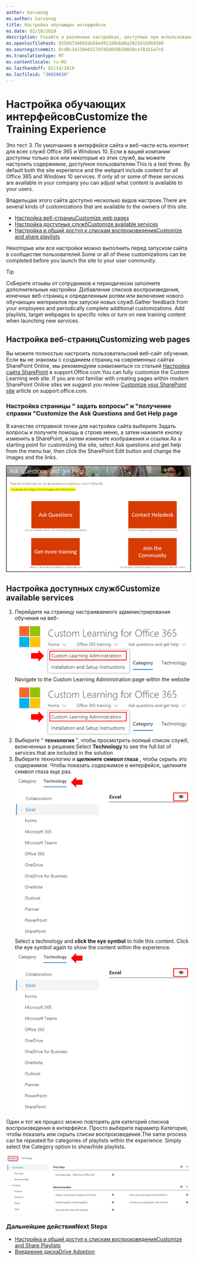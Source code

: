 ```yaml
---
author: karuanag
ms.author: karuanag
title: Настройка обучающих интерфейсов
ms.date: 02/10/2019
description: Узнайте о различных настройках, доступных при использовании настраиваемого обучения для Office 365
ms.openlocfilehash: 035b6734665da59ed912d9ebd6a3923d1b0b9108
ms.sourcegitcommit: 0cd0c3e230e0217dfd5d050b20050ce781b5a7c6
ms.translationtype: MT
ms.contentlocale: ru-RU
ms.lasthandoff: 02/14/2019
ms.locfileid: "30050630"
---
```

# <a name="customize-the-training-experience"></a><span data-ttu-id="fd391-103">Настройка обучающих интерфейсов</span><span class="sxs-lookup"><span data-stu-id="fd391-103">Customize the Training Experience</span></span>

<span data-ttu-id="fd391-p101">Это тест 3. По умолчанию в интерфейсе сайта и веб-части есть контент для всех служб Office 365 и Windows 10.  Если в вашей компании доступны только все или некоторые из этих служб, вы можете настроить содержимое, доступное пользователям.</span><span class="sxs-lookup"><span data-stu-id="fd391-p101">This is a test three. By default both the site experience and the webpart include content for all Office 365 and Windows 10 services.  If only all or some of these services are available in your company you can adjust what content is available to your users.</span></span>  

<span data-ttu-id="fd391-107">Владельцам этого сайта доступно несколько видов настроек.</span><span class="sxs-lookup"><span data-stu-id="fd391-107">There are several kinds of customizations that are available to the owners of this site.</span></span> 

- [<span data-ttu-id="fd391-108">Настройка веб-страниц</span><span class="sxs-lookup"><span data-stu-id="fd391-108">Customize web pages</span></span>](#customizing-web-pages)
- [<span data-ttu-id="fd391-109">Настройка доступных служб</span><span class="sxs-lookup"><span data-stu-id="fd391-109">Customize available services</span></span>](#customize-available-services)
- [<span data-ttu-id="fd391-110">Настройка и общий доступ к спискам воспроизведения</span><span class="sxs-lookup"><span data-stu-id="fd391-110">Customize and share playlists</span></span>](customplaylist.md)

<span data-ttu-id="fd391-111">Некоторые или все настройки можно выполнить перед запуском сайта в сообществе пользователей.</span><span class="sxs-lookup"><span data-stu-id="fd391-111">Some or all of these customizations can be completed before you launch the site to your user community.</span></span>  

> [!TIP]
> <span data-ttu-id="fd391-p102">СоБерите отзывы от сотрудников и периодически заполните дополнительные настройки.  Добавление списков воспроизведения, конечных веб-страниц к определенным ролям или включение нового обучающих материалов при запуске новых служб.</span><span class="sxs-lookup"><span data-stu-id="fd391-p102">Gather feedback from your employees and periodically complete additional customizations.  Add playlists, target webpages to specific roles or turn on new training content when launching new services.</span></span> 

## <a name="customizing-web-pages"></a><span data-ttu-id="fd391-114">Настройка веб-страниц</span><span class="sxs-lookup"><span data-stu-id="fd391-114">Customizing web pages</span></span>

<span data-ttu-id="fd391-p103">Вы можете полностью настроить пользовательский веб-сайт обучения. Если вы не знакомы с созданием страниц на современных сайтах SharePoint Online, мы рекомендуем ознакомиться со статьей [Настройка сайта SharePoint](https://support.office.com/en-us/article/customize-your-sharepoint-site-320b43e5-b047-4fda-8381-f61e8ac7f59b) в support.Office.com.</span><span class="sxs-lookup"><span data-stu-id="fd391-p103">You can fully customize the Custom Learning web site. If you are not familiar with creating pages within modern SharePoint Online sites we suggest you review [Customize your SharePoint site](https://support.office.com/en-us/article/customize-your-sharepoint-site-320b43e5-b047-4fda-8381-f61e8ac7f59b) article on support.office.com.</span></span> 

### <a name="customize-the-ask-questions-and-get-help-page"></a><span data-ttu-id="fd391-117">Настройка страницы " **задать вопросы" и "получение справки** "</span><span class="sxs-lookup"><span data-stu-id="fd391-117">Customize the **Ask Questions and Get Help** page</span></span>

<span data-ttu-id="fd391-118">В качестве отправной точки для настройки сайта выберите Задать вопросы и получите помощь в строке меню, а затем нажмите кнопку изменить в SharePoint, а затем измените изображения и ссылки.</span><span class="sxs-lookup"><span data-stu-id="fd391-118">As a starting point for customizing the site, select Ask questions and get help from the menu bar, then click the SharePoint Edit button and change the images and the links.</span></span> 

![кустом_аск. png](media/custom_ask.png)

## <a name="customize-available-services"></a><span data-ttu-id="fd391-120">Настройка доступных служб</span><span class="sxs-lookup"><span data-stu-id="fd391-120">Customize available services</span></span>

1.  <span data-ttu-id="fd391-121">Перейдите на страницу настраиваемого администрирования обучения на веб- ![сайте кустом_админ. png](media/custom_admin.png)</span><span class="sxs-lookup"><span data-stu-id="fd391-121">Navigate to the Custom Learning Administration page within the website ![custom_admin.png](media/custom_admin.png)</span></span>
1. <span data-ttu-id="fd391-122">Выберите " **технология** ", чтобы просмотреть полный список служб, включенных в решение.</span><span class="sxs-lookup"><span data-stu-id="fd391-122">Select **Technology** to see the full list of services that are included in the solution</span></span>
1. <span data-ttu-id="fd391-p104">Выберите технологию и **щелкните символ глаза** , чтобы скрыть это содержимое.  Чтобы показать содержимое в интерфейсе, щелкните символ глаза еще раз. ![настраиваемая Настройка](media/custom_techlist.png)</span><span class="sxs-lookup"><span data-stu-id="fd391-p104">Select a technology and **click the eye symbol** to hide this content.  Click the eye symbol again to show the content within the experience. ![custom](media/custom_techlist.png)</span></span>

<span data-ttu-id="fd391-p105">Один и тот же процесс можно повторять для категорий списков воспроизведения в интерфейсе.  Просто выберите параметр Категория, чтобы показать или скрыть списки воспроизведения.</span><span class="sxs-lookup"><span data-stu-id="fd391-p105">The same process can be repeated for categories of playlists within the experience.  Simply select the Category option to show/hide playlists.</span></span> 

![кустом_кат. png](media/custom_cat.png)

### <a name="next-steps"></a><span data-ttu-id="fd391-129">Дальнейшие действия</span><span class="sxs-lookup"><span data-stu-id="fd391-129">Next Steps</span></span>

- [<span data-ttu-id="fd391-130">Настройка и общий доступ к спискам воспроизведения</span><span class="sxs-lookup"><span data-stu-id="fd391-130">Customize and Share Playlists</span></span>](customplaylist.md)
- [<span data-ttu-id="fd391-131">Внедрение диска</span><span class="sxs-lookup"><span data-stu-id="fd391-131">Drive Adoption</span></span>](driveadoption.md) 
